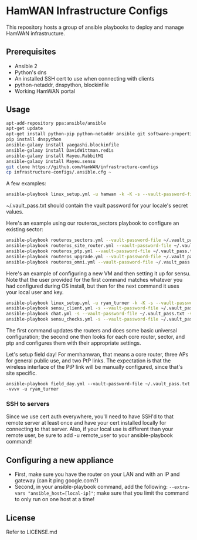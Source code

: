 # HamWAN Infrastructure Configs
This repository hosts a group of ansible playbooks to deploy and manage HamWAN infrastructure.

## Prerequisites
* Ansible 2
* Python's dns
* An installed SSH cert to use when connecting with clients
* python-netaddr, dnspython, blockinfile
* Working HamWAN portal

## Usage
```bash
apt-add-repository ppa:ansible/ansible
apt-get update
apt-get install python-pip python-netaddr ansible git software-properties-common -y
pip install dnspython
ansible-galaxy install yaegashi.blockinfile
ansible-galaxy install DavidWittman.redis
ansible-galaxy install Mayeu.RabbitMQ
ansible-galaxy install Mayeu.sensu
git clone https://github.com/HamWAN/infrastructure-configs
cp infrastructure-configs/.ansible.cfg ~
```

A few examples:
```bash
ansible-playbook linux_setup.yml -u hamwan -k -K -s --vault-password-file ~/.vault_pass.txt -vvvv --limit voip.leb.memhamwan.net
```
~/.vault_pass.txt should contain the vault password for your locale's secret values.

Here's an example using our routeros_sectors playbook to configure an existing sector:
```bash
ansible-playbook routeros_sectors.yml --vault-password-file ~/.vault_pass.txt -vvvv --limit omn2.azo.memhamwan.net
ansible-playbook routeros_site_router.yml --vault-password-file ~/.vault_pass.txt -vvvv --limit r1.mno.memhamwan.net
ansible-playbook routeros_ptp.yml --vault-password-file ~/.vault_pass.txt -vvvv --limit ptpleb.hil.memhamwan.net
ansible-playbook routeros_upgrade.yml --vault-password-file ~/.vault_pass.txt -vvvv
ansible-playbook routeros_omni.yml --vault-password-file ~/.vault_pass.txt -vvvv --limit omn1.leb.memhamwan.net
```

Here's an example of configuring a new VM and then setting it up for sensu. Note that the user provided for the first command matches whatever you had configured during OS install, but then for the next command it uses your local user and key.
```bash
ansible-playbook linux_setup.yml -u ryan_turner -k -K -s --vault-password-file ~/.vault_pass.txt -vvvv --limit eden.mno.memhamwan.net
ansible-playbook sensu_client.yml -s --vault-password-file ~/.vault_pass.txt -vvvv --limit eden.mno.memhamwan.net
ansible-playbook chat.yml -s --vault-password-file ~/.vault_pass.txt -vvvv --limit chat.mno.memhamwan.net
ansible-playbook sensu_checks.yml -s --vault-password-file ~/.vault_pass.txt -vvvv --limit monitor.mno.memhamwan.net
```
The first command updates the routers and does some basic universal configuration; the second one then looks for each core router, sector, and ptp and configures them with their appropriate settings.

Let's setup field day! For memhamwan, that means a core router, three APs for general public use, and two PtP links. The expectation is that the wireless interface of the PtP link will be manually configured, since that's site specific.
```base
ansible-playbook field_day.yml --vault-password-file ~/.vault_pass.txt -vvvv -u ryan_turner
```

### SSH to servers
Since we use cert auth everywhere, you'll need to have SSH'd to that remote server at least once and have your cert installed locally for connecting to that server. Also, if your local use is different than your remote user, be sure to add -u remote_user to your ansible-playbook command!

## Configuring a new appliance
* First, make sure you have the router on your LAN and with an IP and gateway (can it ping google.com?)
* Second, in your ansible-playbook command, add the following: ```--extra-vars "ansible_host=[local-ip]"```; make sure that you limit the command to only run on one host at a time!

## License
Refer to LICENSE.md
